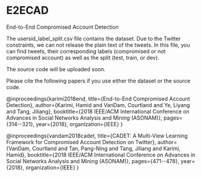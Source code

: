 # E2ECAD
End-to-End Compromised Account Detection

The usersid_label_split.csv file contains the dataset. Due to the Twitter constraints, we can not release the plain text of the tweets. In this file, you can find tweets, their corresponding labels (compromised or not compromised account) as well as the split (test, train, or dev).

The source code will be uploaded soon.

Please cite the following papers if you use either the dataset or the source code. 

@inproceedings{karimi2018end,
  title={End-to-End Compromised Account Detection},
  author={Karimi, Hamid and VanDam, Courtland and Ye, Liyang and Tang, Jiliang},
  booktitle={2018 IEEE/ACM International Conference on Advances in Social Networks Analysis and Mining (ASONAM)},
  pages={314--321},
  year={2018},
  organization={IEEE}
}


@inproceedings{vandam2018cadet,
  title={CADET: A Multi-View Learning Framework for Compromised Account Detection on Twitter},
  author={VanDam, Courtland and Tan, Pang-Ning and Tang, Jiliang and Karimi, Hamid},
  booktitle={2018 IEEE/ACM International Conference on Advances in Social Networks Analysis and Mining (ASONAM)},
  pages={471--478},
  year={2018},
  organization={IEEE}
}

